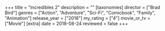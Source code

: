 +++
title = "Incredibles 2"
description = ""
[taxonomies]
director = ["Brad Bird"] 
genres = ["Action", "Adventure", "Sci-Fi", "Comicbook", "Family", "Animation"]
release_year = ["2018"]
my_rating = ["4"]
movie_or_tv = ["Movie"]
[extra]
date = 2018-08-24
reviewed = false
+++

